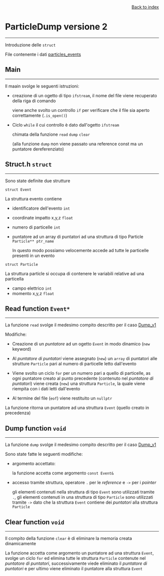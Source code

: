 <div style="text-align: right">

[Back to index](../README.md)
</div>

# ParticleDump versione 2 
---

Introduzione delle `struct`

File contenente i dati [particles_events](../particles_events)

## Main
---
Il maain svolge le seguenti istruzioni:

- creazione di un ogetto di tipo `ifstream`, il nome del file viene recuperato della riga di comando

	viene anche svolto un controllo `if` per verificare che 	il file sia aperto correttamente (`.is_open()`)

- Ciclo `while` il cui controllo è dato dall'ogetto `ifstream`

	chimata della funzione
	`read` `dump` `clear`

	(alla funzione `dump` non viene passato una reference const ma un puntatore dereferenziato)

## Struct.h `struct`
---
Sono state definite due strutture

`struct Event`

La struttura evento contiene 

- identificatore dell'evento `int`
- coordinate impatto x,y,z `float`
- numero di particelle `int`
- puntatore ad un array di puntatori ad una struttura di tipo Particle `Particle** ptr_name`

	In questo modo possiamo velocemente accede ad tutte le 		particelle presenti in un evento

`struct Particle`

La struttura particle si occupa di contenere le variabili relative ad una particella

- campo elettrico `int`
- momento x,y,z `float`

## Read function `Event*`
---

La funzione `read` svolge il medesimo compito descritto per il caso [Dump_v1](../dump_v1/readme.md)

Modifiche: 

- Creazione di un *puntatore* ad un ogetto `Event` in modo dinamico (`new` keyword)

- Al *puntatore di puntatori* viene assegnato (`new`) un `array` di puntatori alle strutture `Particle` pari al numero di particelle letto dall'evento

- Viene svolto un ciclo `for` per un numero pari a quello di particelle, as ogni puntatore creato al punto precedente (contenuto nel *puntatore di puntatori*) viene creata (`new`) una struttura `Particle`, la quale viene riempita con i dati letti dall'evento  

- Al termine del file (`eof`) viene restituito un `nullptr`

La funzione ritorna un puntatore ad una struttura `Event` (quello creato in precedenza)

## Dump function `void`
---

La funzione `dump` svolge il medesimo compito descritto per il caso [Dump_v1](../dump_v1/readme.md)

Sono state fatte le seguenti modifiche:

- argomento accettato:

	la funzione accetta come argomento `const Event&`

- accesso tramite struttura, operatore `.` per le *reference* e `->` per i *pointer*

	gli elementi contenuti nella struttura di tipo `Event` sono utilizzati tramite `.`, gli elementi contenuti in una struttura di tipo `Particle` sono utilizzati tramite `->` dato che la struttura `Event` contiene dei *puntatori* alla struttura `Particle`

## Clear function `void`
---
Il compito della funzione `clear` è di eliminare la memoria creata dinamicamente

La funzione accetta come argomento un puntatore ad una struttura `Event`, svolge un ciclo `for` ed elimina tutte le struttura `Particle` contenute nel *puntatore di puntatori*, successivamente viede eliminato il *puntatore di puntatori* e per ultimo viene eliminato il puntatore alla struttura `Event`